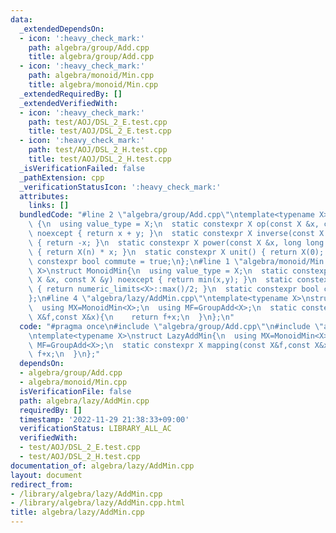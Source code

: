 ```yaml
---
data:
  _extendedDependsOn:
  - icon: ':heavy_check_mark:'
    path: algebra/group/Add.cpp
    title: algebra/group/Add.cpp
  - icon: ':heavy_check_mark:'
    path: algebra/monoid/Min.cpp
    title: algebra/monoid/Min.cpp
  _extendedRequiredBy: []
  _extendedVerifiedWith:
  - icon: ':heavy_check_mark:'
    path: test/AOJ/DSL_2_E.test.cpp
    title: test/AOJ/DSL_2_E.test.cpp
  - icon: ':heavy_check_mark:'
    path: test/AOJ/DSL_2_H.test.cpp
    title: test/AOJ/DSL_2_H.test.cpp
  _isVerificationFailed: false
  _pathExtension: cpp
  _verificationStatusIcon: ':heavy_check_mark:'
  attributes:
    links: []
  bundledCode: "#line 2 \"algebra/group/Add.cpp\"\ntemplate<typename X>\nstruct GroupAdd\
    \ {\n  using value_type = X;\n  static constexpr X op(const X &x, const X &y)\
    \ noexcept { return x + y; }\n  static constexpr X inverse(const X &x) noexcept\
    \ { return -x; }\n  static constexpr X power(const X &x, long long n) noexcept\
    \ { return X(n) * x; }\n  static constexpr X unit() { return X(0); }\n  static\
    \ constexpr bool commute = true;\n};\n#line 1 \"algebra/monoid/Min.cpp\"\ntemplate<typename\
    \ X>\nstruct MonoidMin{\n  using value_type = X;\n  static constexpr X op(const\
    \ X &x, const X &y) noexcept { return min(x,y); }\n  static constexpr X unit()\
    \ { return numeric_limits<X>::max()/2; }\n  static constexpr bool commute = true;\n\
    };\n#line 4 \"algebra/lazy/AddMin.cpp\"\ntemplate<typename X>\nstruct LazyAddMin{\n\
    \  using MX=MonoidMin<X>;\n  using MF=GroupAdd<X>;\n  static constexpr X mapping(const\
    \ X&f,const X&x){\n    return f+x;\n  }\n};\n"
  code: "#pragma once\n#include \"algebra/group/Add.cpp\"\n#include \"algebra/monoid/Min.cpp\"\
    \ntemplate<typename X>\nstruct LazyAddMin{\n  using MX=MonoidMin<X>;\n  using\
    \ MF=GroupAdd<X>;\n  static constexpr X mapping(const X&f,const X&x){\n    return\
    \ f+x;\n  }\n};"
  dependsOn:
  - algebra/group/Add.cpp
  - algebra/monoid/Min.cpp
  isVerificationFile: false
  path: algebra/lazy/AddMin.cpp
  requiredBy: []
  timestamp: '2022-11-29 21:38:33+09:00'
  verificationStatus: LIBRARY_ALL_AC
  verifiedWith:
  - test/AOJ/DSL_2_E.test.cpp
  - test/AOJ/DSL_2_H.test.cpp
documentation_of: algebra/lazy/AddMin.cpp
layout: document
redirect_from:
- /library/algebra/lazy/AddMin.cpp
- /library/algebra/lazy/AddMin.cpp.html
title: algebra/lazy/AddMin.cpp
---
```

